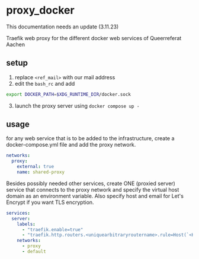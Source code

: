 # proxy_docker

This documentation needs an update (3.11.23)

Traefik web proxy for the different docker web services of Queerreferat Aachen

## setup

1. replace `<ref_mail>` with our mail address
2. edit the `bash_rc` and add

```bash
export DOCKER_PATH=$XDG_RUNTIME_DIR/docker.sock
```

3. launch the proxy server using `docker compose up -`

## usage

for any web service that is to be added to the infrastructure, create a docker-compose.yml file and add the proxy network.

```yml
networks:
  proxy:
    external: true
    name: shared-proxy
```

Besides possibly needed other services, create ONE (proxied server) service that connects to the proxy network and specify the virtual host domain as an environment variable. Also specify host and email for Let's Encrypt if you want TLS encryption.

```yml
services:
  server:
    labels:
      - "traefik.enable=true"
      - "traefik.http.routers.<uniquearbitraryroutername>.rule=Host(`<Hostname>`)" #` instead of ' quotation mark!
    networks:
      - proxy
      - default
```
